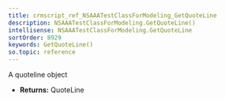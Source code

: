 ```yaml
---
title: crmscript_ref_NSAAATestClassForModeling_GetQuoteLine
description: NSAAATestClassForModeling.GetQuoteLine()
intellisense: NSAAATestClassForModeling.GetQuoteLine
sortOrder: 8929
keywords: GetQuoteLine()
so.topic: reference
---
```



A quoteline object



* **Returns:** QuoteLine


